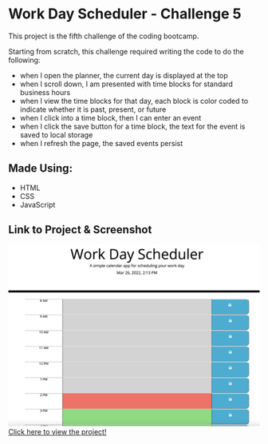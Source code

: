# Work Day Scheduler - Challenge 5

This project is the fifth challenge of the coding bootcamp.

Starting from scratch, this challenge required writing the code to do the following:
* when I open the planner, the current day is displayed at the top
* when I scroll down, I am presented with time blocks for standard business hours
* when I view the time blocks for that day, each block is color coded to indicate whether it is past, present, or future
* when I click into a time block, then I can enter an event
* when I click the save button for a time block, the text for the event is saved to local storage
* when I refresh the page, the saved events persist

## Made Using:
* HTML
* CSS
* JavaScript

## Link to Project & Screenshot
![Portfolio Screenshot)](/assets/images/applicationImage.png)
[Click here to view the project!](https://rpodols.github.io/work-day-scheduler/)
